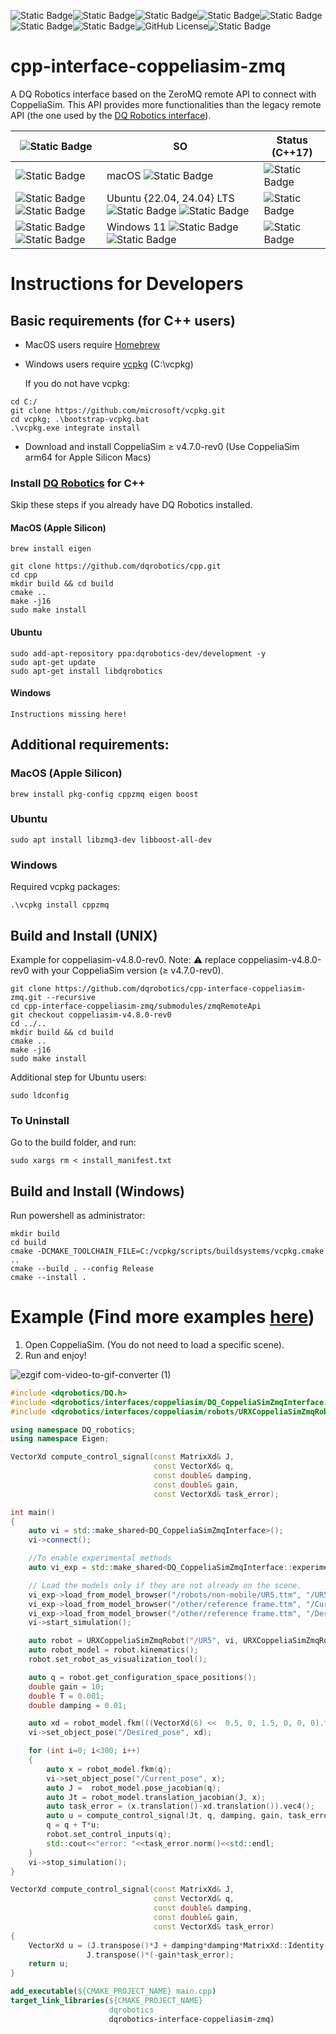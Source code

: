 ![Static Badge](https://img.shields.io/badge/status-experimental-critical)![Static Badge](https://img.shields.io/badge/Platform-Apple_silicon-magenta)![Static Badge](https://img.shields.io/badge/Tested-Apple)![Static Badge](https://img.shields.io/badge/Platform-Ubuntu_x64-orange)![Static Badge](https://img.shields.io/badge/tested-green)![Static Badge](https://img.shields.io/badge/CoppeliaSim-4.8.0--rev0-orange)![Static Badge](https://img.shields.io/badge/Written_in-C%2B%2B17-blue)![GitHub License](https://img.shields.io/github/license/juanjqo/cpp-interface-coppeliasim)![Static Badge](https://img.shields.io/badge/based_on-ZeroMQ_remote_API-blue)





# cpp-interface-coppeliasim-zmq

A DQ Robotics interface based on the ZeroMQ remote API to connect with CoppeliaSim. This API provides more functionalities than the legacy remote API (the one used by the [DQ Robotics interface](https://github.com/dqrobotics/cpp-interface-vrep)).

|  ![Static Badge](https://img.shields.io/badge/CoppeliaSim-4.8.0--rev0-orange)  | SO | Status (C++17) | 
| ------------- | ------------- |------------- |
| ![Static Badge](https://img.shields.io/badge/Apple_silicon-magenta)| macOS ![Static Badge](https://img.shields.io/badge/Apple_silicon-magenta) | ![Static Badge](https://img.shields.io/badge/beta-yellow)|
| ![Static Badge](https://img.shields.io/badge/x64-blue) ![Static Badge](https://img.shields.io/badge/arm64-blue)   | Ubuntu {22.04, 24.04} LTS ![Static Badge](https://img.shields.io/badge/x64-blue) ![Static Badge](https://img.shields.io/badge/arm64-blue)  |  ![Static Badge](https://img.shields.io/badge/beta-yellow)|
| ![Static Badge](https://img.shields.io/badge/x64-blue) ![Static Badge](https://img.shields.io/badge/arm64-blue)   | Windows 11 ![Static Badge](https://img.shields.io/badge/x64-blue) ![Static Badge](https://img.shields.io/badge/arm64-blue)   |  ![Static Badge](https://img.shields.io/badge/unsupported-gray) | 

# Instructions for Developers 

## Basic requirements (for C++ users)

- MacOS users require [Homebrew](https://brew.sh/)
- Windows users require [vcpkg](https://vcpkg.io/en/index.html) (C:\vcpkg)

  If you do not have vcpkg:

```shell
cd C:/
git clone https://github.com/microsoft/vcpkg.git
cd vcpkg; .\bootstrap-vcpkg.bat
.\vcpkg.exe integrate install
```

- Download and install CoppeliaSim ≥ v4.7.0-rev0 (Use CoppeliaSim arm64 for Apple Silicon Macs)

### Install [DQ Robotics](https://github.com/dqrobotics/cpp) for C++ 

Skip these steps if you already have DQ Robotics installed.

#### MacOS (Apple Silicon)

```shell
brew install eigen
```

```shell
git clone https://github.com/dqrobotics/cpp.git
cd cpp
mkdir build && cd build
cmake ..
make -j16
sudo make install
```

#### Ubuntu 

```shell
sudo add-apt-repository ppa:dqrobotics-dev/development -y
sudo apt-get update
sudo apt-get install libdqrobotics
```

#### Windows 

```shell
Instructions missing here!
```



## Additional requirements:

### MacOS (Apple Silicon)

```shell
brew install pkg-config cppzmq eigen boost
```

### Ubuntu 


```shell
sudo apt install libzmq3-dev libboost-all-dev
```

### Windows 

Required vcpkg packages:

```shell
.\vcpkg install cppzmq
```


## Build and Install (UNIX)

Example for coppeliasim-v4.8.0-rev0. Note: :warning: replace coppeliasim-v4.8.0-rev0 with your CoppeliaSim version (≥ v4.7.0-rev0). 

```shell
git clone https://github.com/dqrobotics/cpp-interface-coppeliasim-zmq.git --recursive
cd cpp-interface-coppeliasim-zmq/submodules/zmqRemoteApi
git checkout coppeliasim-v4.8.0-rev0
cd ../.. 
mkdir build && cd build
cmake ..
make -j16
sudo make install
```

Additional step for Ubuntu users:
```shell
sudo ldconfig
```

### To Uninstall 

Go to the build folder, and run:

```shell
sudo xargs rm < install_manifest.txt
```

## Build and Install (Windows)

Run powershell as administrator:

```shell
mkdir build
cd build
cmake -DCMAKE_TOOLCHAIN_FILE=C:/vcpkg/scripts/buildsystems/vcpkg.cmake ..
cmake --build . --config Release
cmake --install .
```


# Example (Find more examples [here](https://github.com/juanjqo/dqrobotics-interface-coppeliasim-examples))

1) Open CoppeliaSim. (You do not need to load a specific scene).
2) Run and enjoy!

![ezgif com-video-to-gif-converter (1)](https://github.com/juanjqo/cpp-interface-coppeliasim/assets/23158313/c916025a-de3d-4058-8edf-14976d23584a)

```cpp
#include <dqrobotics/DQ.h>
#include <dqrobotics/interfaces/coppeliasim/DQ_CoppeliaSimZmqInterface.h>
#include <dqrobotics/interfaces/coppeliasim/robots/URXCoppeliaSimZmqRobot.h>

using namespace DQ_robotics;
using namespace Eigen;

VectorXd compute_control_signal(const MatrixXd& J,
                                const VectorXd& q,
                                const double& damping,
                                const double& gain,
                                const VectorXd& task_error);

int main()
{
    auto vi = std::make_shared<DQ_CoppeliaSimZmqInterface>();
    vi->connect();

    //To enable experimental methods
    auto vi_exp = std::make_shared<DQ_CoppeliaSimZmqInterface::experimental>(vi);

    // Load the models only if they are not already on the scene.
    vi_exp->load_from_model_browser("/robots/non-mobile/UR5.ttm", "/UR5");
    vi_exp->load_from_model_browser("/other/reference frame.ttm", "/Current_pose");
    vi_exp->load_from_model_browser("/other/reference frame.ttm", "/Desired_pose");
    vi->start_simulation();

    auto robot = URXCoppeliaSimZmqRobot("/UR5", vi, URXCoppeliaSimZmqRobot::MODEL::UR5);
    auto robot_model = robot.kinematics();
    robot.set_robot_as_visualization_tool();

    auto q = robot.get_configuration_space_positions();
    double gain = 10;
    double T = 0.001;
    double damping = 0.01;

    auto xd = robot_model.fkm(((VectorXd(6) <<  0.5, 0, 1.5, 0, 0, 0).finished()));
    vi->set_object_pose("/Desired_pose", xd);

    for (int i=0; i<300; i++)
    {
        auto x = robot_model.fkm(q);
        vi->set_object_pose("/Current_pose", x);
        auto J =  robot_model.pose_jacobian(q);
        auto Jt = robot_model.translation_jacobian(J, x);
        auto task_error = (x.translation()-xd.translation()).vec4();
        auto u = compute_control_signal(Jt, q, damping, gain, task_error);
        q = q + T*u;
        robot.set_control_inputs(q);
        std::cout<<"error: "<<task_error.norm()<<std::endl;
    }
    vi->stop_simulation();
}

VectorXd compute_control_signal(const MatrixXd& J,
                                const VectorXd& q,
                                const double& damping,
                                const double& gain,
                                const VectorXd& task_error)
{
    VectorXd u = (J.transpose()*J + damping*damping*MatrixXd::Identity(q.size(), q.size())).inverse()*
                 J.transpose()*(-gain*task_error);
    return u;
}
```


```cmake
add_executable(${CMAKE_PROJECT_NAME} main.cpp)
target_link_libraries(${CMAKE_PROJECT_NAME}
                      dqrobotics
                      dqrobotics-interface-coppeliasim-zmq)
```






